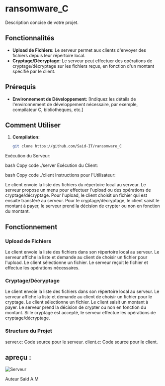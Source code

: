 # ransomware_C



Description concise de votre projet.

## Fonctionnalités

- **Upload de Fichiers:** Le serveur permet aux clients d'envoyer des fichiers depuis leur répertoire local.
- **Cryptage/Décryptage:** Le serveur peut effectuer des opérations de cryptage/décryptage sur les fichiers reçus, en fonction d'un montant spécifié par le client.

## Prérequis

- **Environnement de Développement:** [Indiquez les détails de l'environnement de développement nécessaire, par exemple, compilateur C, bibliothèques, etc.]

## Comment Utiliser

1. **Compilation:**
   ```bash
   git clone https://github.com/Said-IT/ransomware_C
Exécution du Serveur:

bash
Copy code
./server
Exécution du Client:

bash
Copy code
./client
Instructions pour l'Utilisateur:

Le client envoie la liste des fichiers du répertoire local au serveur.
Le serveur propose un menu pour effectuer l'upload ou des opérations de cryptage/décryptage.
Pour l'upload, le client choisit un fichier qui est ensuite transféré au serveur.
Pour le cryptage/décryptage, le client saisit le montant à payer, le serveur prend la décision de crypter ou non en fonction du montant.
## Fonctionnement
### Upload de Fichiers
Le client envoie la liste des fichiers dans son répertoire local au serveur.
Le serveur affiche la liste et demande au client de choisir un fichier pour l'upload.
Le client sélectionne un fichier.
Le serveur reçoit le fichier et effectue les opérations nécessaires.
### Cryptage/Décryptage
Le client envoie la liste des fichiers dans son répertoire local au serveur.
Le serveur affiche la liste et demande au client de choisir un fichier pour le cryptage.
Le client sélectionne un fichier.
Le client saisit un montant à payer.
Le serveur prend la décision de crypter ou non en fonction du montant.
Si le cryptage est accepté, le serveur effectue les opérations de cryptage/décryptage.
### Structure du Projet
server.c: Code source pour le serveur.
client.c: Code source pour le client.

## apreçu  :

![Serveur](image/server.png)


Auteur
Said A.M

